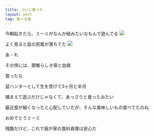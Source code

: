 ```yaml
---
title: ついに食べた
layout: post
tag: 食べる森
---
```

今朝起きたら、ミーミがなんか紐みたいなもんで遊んでる
![](https://c2.staticflickr.com/4/3856/14847830422_e3fe1b40e2.jpg)



よく見ると鼠の尻尾が落ちてた
![](https://c2.staticflickr.com/4/3921/14825186496_fb8d0b60fe.jpg)

あ・れ


その傍には、頚椎らしき骨と血痕


食ったな


鼠ハンターとして生を受けて3ヶ月と半月


捕まえて遊ぶだけじゃなくて、あっさりと食ったみたい


最近食が細くなったと心配していたが、そんな美味しいもの食べてたのね


おめでとうミーミ


残酷だけど、これで我が家の食料倉庫は安心だ

